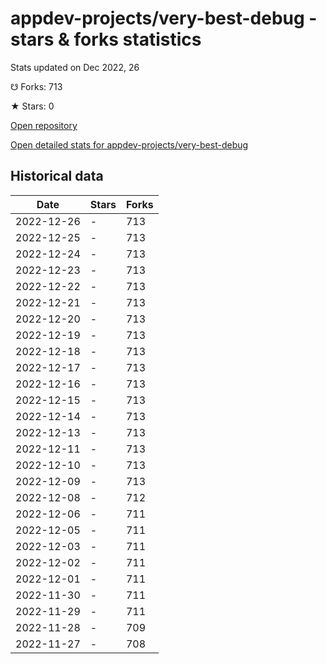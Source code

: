 # appdev-projects/very-best-debug - stars & forks statistics

Stats updated on Dec 2022, 26

☋ Forks: 713

★ Stars: 0

[Open repository](https://github.com/appdev-projects/very-best-debug)

[Open detailed stats for appdev-projects/very-best-debug](https://reviewgithub.com/rep/appdev-projects/very-best-debug)

## Historical data
| Date | Stars | Forks |
|------|-------|-------|
| 2022-12-26 | - | 713 | 
| 2022-12-25 | - | 713 | 
| 2022-12-24 | - | 713 | 
| 2022-12-23 | - | 713 | 
| 2022-12-22 | - | 713 | 
| 2022-12-21 | - | 713 | 
| 2022-12-20 | - | 713 | 
| 2022-12-19 | - | 713 | 
| 2022-12-18 | - | 713 | 
| 2022-12-17 | - | 713 | 
| 2022-12-16 | - | 713 | 
| 2022-12-15 | - | 713 | 
| 2022-12-14 | - | 713 | 
| 2022-12-13 | - | 713 | 
| 2022-12-11 | - | 713 | 
| 2022-12-10 | - | 713 | 
| 2022-12-09 | - | 713 | 
| 2022-12-08 | - | 712 | 
| 2022-12-06 | - | 711 | 
| 2022-12-05 | - | 711 | 
| 2022-12-03 | - | 711 | 
| 2022-12-02 | - | 711 | 
| 2022-12-01 | - | 711 | 
| 2022-11-30 | - | 711 | 
| 2022-11-29 | - | 711 | 
| 2022-11-28 | - | 709 | 
| 2022-11-27 | - | 708 | 

